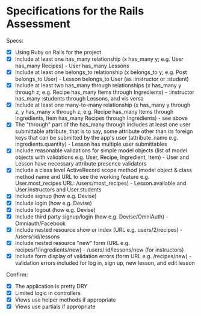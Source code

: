 # Specifications for the Rails Assessment

Specs:
- [x] Using Ruby on Rails for the project
- [x] Include at least one has_many relationship (x has_many y; e.g. User has_many Recipes) - User has_many Lessons
- [x] Include at least one belongs_to relationship (x belongs_to y; e.g. Post belongs_to User) - Lesson belongs_to User (as :instructor or :student)
- [x] Include at least two has_many through relationships (x has_many y through z; e.g. Recipe has_many Items through Ingredients) - :instructor has_many :students through Lessons, and vis versa
- [x] Include at least one many-to-many relationship (x has_many y through z, y has_many x through z; e.g. Recipe has_many Items through Ingredients, Item has_many Recipes through Ingredients) - see above
- [x] The "through" part of the has_many through includes at least one user submittable attribute, that is to say, some attribute other than its foreign keys that can be submitted by the app's user (attribute_name e.g. ingredients.quantity) - Lesson has multiple user submittables
- [x] Include reasonable validations for simple model objects (list of model objects with validations e.g. User, Recipe, Ingredient, Item) - User and Lesson have necessary attribute presence validators
- [x] Include a class level ActiveRecord scope method (model object & class method name and URL to see the working feature e.g. User.most_recipes URL: /users/most_recipes) - Lesson.available and User.instructors and User.students
- [x] Include signup (how e.g. Devise)
- [x] Include login (how e.g. Devise)
- [x] Include logout (how e.g. Devise)
- [x] Include third party signup/login (how e.g. Devise/OmniAuth) - Omniauth/Facebook
- [x] Include nested resource show or index (URL e.g. users/2/recipes) - /users/:id/lessons
- [x] Include nested resource "new" form (URL e.g. recipes/1/ingredients/new) - /users/:id/lessons/new (for instructors)
- [x] Include form display of validation errors (form URL e.g. /recipes/new) - validation errors included for log in, sign up, new lesson, and edit lesson

Confirm:
- [x] The application is pretty DRY
- [x] Limited logic in controllers
- [x] Views use helper methods if appropriate
- [x] Views use partials if appropriate